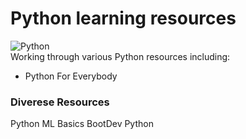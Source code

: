 # Python learning resources
![Python](https://a11ybadges.com/badge?logo=python)   
Working through various Python resources including: 

<ul>
  <li>Python For Everybody</li>



</ul>

  ### Diverese Resources
  Python ML Basics
  BootDev Python



  

